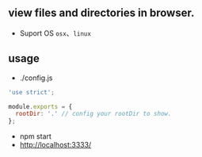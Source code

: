 ## view files and directories in browser.

- Suport OS  `osx`、`linux`


## usage

- ./config.js

```javascript
'use strict';

module.exports = {
  rootDir: '.' // config your rootDir to show.
};
```

- npm start
- [http://localhost:3333/](http://localhost:3333/)